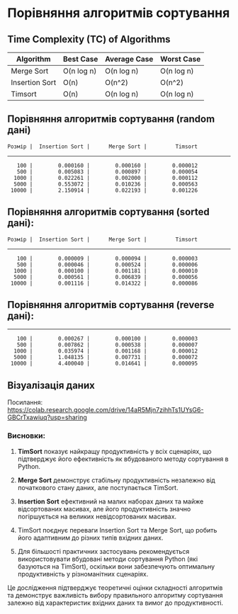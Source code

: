 
# Порівняння алгоритмів сортування

## Time Complexity (TC) of Algorithms

| Algorithm       | Best Case     | Average Case  | Worst Case    |
| --------------- | ------------- | ------------- | ------------- |
| Merge Sort      | O(n log n)    | O(n log n)    | O(n log n)    |
| Insertion Sort  | O(n)          | O(n^2)        | O(n^2)        |
| Timsort         | O(n)          | O(n log n)    | O(n log n)    |


## Порівняння алгоритмів сортування (random дані)

    Розмір |  Insertion Sort |      Merge Sort |         Timsort
--------------------------------------------------------------
       100 |        0.000160 |        0.000160 |        0.000012
       500 |        0.005083 |        0.000897 |        0.000054
      1000 |        0.022261 |        0.002000 |        0.000112
      5000 |        0.553072 |        0.010236 |        0.000563
     10000 |        2.150914 |        0.022193 |        0.001226

## Порівняння алгоритмів сортування (sorted дані):

    Розмір |  Insertion Sort |      Merge Sort |         Timsort
--------------------------------------------------------------
       100 |        0.000009 |        0.000094 |        0.000003
       500 |        0.000046 |        0.000524 |        0.000006
      1000 |        0.000100 |        0.001181 |        0.000010
      5000 |        0.000561 |        0.006839 |        0.000056
     10000 |        0.001116 |        0.014322 |        0.000086

## Порівняння алгоритмів сортування (reverse дані):

--------------------------------------------------------------
       100 |        0.000267 |        0.000100 |        0.000003
       500 |        0.007862 |        0.000538 |        0.000007
      1000 |        0.035974 |        0.001168 |        0.000012
      5000 |        1.048135 |        0.007731 |        0.000072
     10000 |        4.400040 |        0.014641 |        0.000095

## Візуалізація даних
Посилання: https://colab.research.google.com/drive/14aR5Mjn7zihhTs1UYsG6-GBCrTxawiuq?usp=sharing


### Висновки:

1. **TimSort** показує найкращу продуктивність у всіх сценаріях, що підтверджує його ефективність як вбудованого методу сортування в Python.

2. **Merge Sort** демонструє стабільну продуктивність незалежно від початкового стану даних, але поступається TimSort.

3. **Insertion Sort** ефективний на малих наборах даних та майже відсортованих масивах, але його продуктивність значно погіршується на великих невідсортованих масивах.

4. TimSort поєднує переваги Insertion Sort та Merge Sort, що робить його адаптивним до різних типів вхідних даних.

5. Для більшості практичних застосувань рекомендується використовувати вбудовані методи сортування Python (які базуються на TimSort), оскільки вони забезпечують оптимальну продуктивність у різноманітних сценаріях.

Це дослідження підтверджує теоретичні оцінки складності алгоритмів та демонструє важливість вибору правильного алгоритму сортування залежно від характеристик вхідних даних та вимог до продуктивності.


